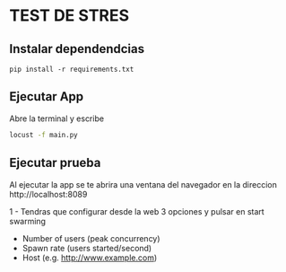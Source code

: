 # TEST DE STRES

## Instalar dependendcias

```
pip install -r requirements.txt
```

## Ejecutar App

Abre la terminal y escribe

```bash
locust -f main.py
```

## Ejecutar prueba

Al ejecutar la app se te abrira una ventana del navegador en la direccion http://localhost:8089

1 - Tendras que configurar desde la web 3 opciones y pulsar en start swarming

- Number of users (peak concurrency)
- Spawn rate (users started/second)
- Host (e.g. http://www.example.com)
